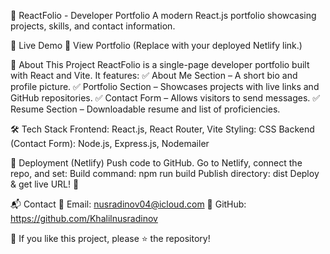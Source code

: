 📌 ReactFolio - Developer Portfolio
A modern React.js portfolio showcasing projects, skills, and contact information.

🚀 Live Demo
🔗 View Portfolio
(Replace with your deployed Netlify link.)

📖 About This Project
ReactFolio is a single-page developer portfolio built with React and Vite. It features:
✅ About Me Section – A short bio and profile picture.
✅ Portfolio Section – Showcases projects with live links and GitHub repositories.
✅ Contact Form – Allows visitors to send messages.
✅ Resume Section – Downloadable resume and list of proficiencies.

🛠 Tech Stack
Frontend: React.js, React Router, Vite
Styling: CSS
Backend (Contact Form): Node.js, Express.js, Nodemailer

🚀 Deployment
 (Netlify)
Push code to GitHub.
Go to Netlify, connect the repo, and set:
Build command: npm run build
Publish directory: dist
Deploy & get live URL! 🎉

📬 Contact
📧 Email: nusradinov04@icloud.com
🐙 GitHub: https://github.com/Khalilnusradinov

🌟 If you like this project, please ⭐ the repository!